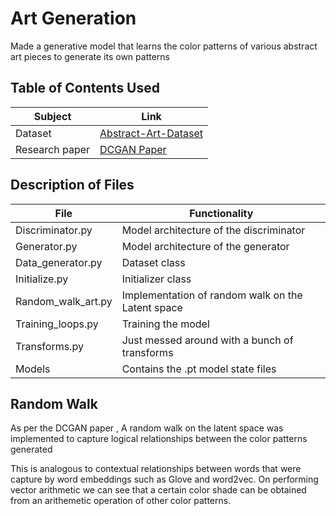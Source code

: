 # Art Generation

Made a generative model that learns the color patterns of various abstract art pieces to generate its own patterns

## Table of Contents Used

| Subject        | Link                     |
| -------------- | ------------------------ |
| Dataset        | [Abstract-Art-Dataset]() |
| Research paper | [DCGAN Paper]()          |

## Description of Files

| File               | Functionality                                     |
| ------------------ | ------------------------------------------------- |
| Discriminator.py   | Model architecture of the discriminator           |
| Generator.py       | Model architecture of the generator               |
| Data_generator.py  | Dataset class                                     |
| Initialize.py      | Initializer class                                 |
| Random_walk_art.py | Implementation of random walk on the Latent space |
| Training_loops.py  | Training the model                                |
| Transforms.py      | Just messed around with a bunch of transforms     |
| Models             | Contains the .pt model state files                |

## Random Walk

As per the DCGAN paper , A random walk on the latent space was implemented to capture logical relationships between the color patterns generated

This is analogous to contextual relationships between words that were capture by word embeddings such as Glove and word2vec. On performing vector arithmetic we can see that a certain color shade can be obtained from an arithemetic operation of other color patterns.
